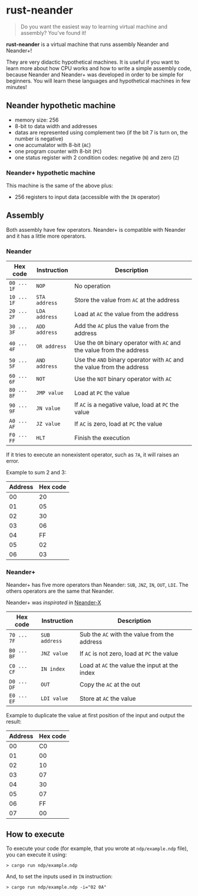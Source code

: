 # rust-neander
> Do you want the easiest way to learning virtual machine and assembly? You've found it!

**rust-neander** is a virtual machine that runs assembly Neander and Neander+!

They are very didactic hypothetical machines. It is useful if you want to learn more about how CPU works and how to write a simple assembly code, because Neander and Neander+ was developed in order to be simple for beginners. You will learn these languages and hypothetical machines in few minutes!

## Neander hypothetic machine

- memory size: 256
- 8-bit to data width and addresses
- datas are represented using complement two (if the bit 7 is turn on, the number is negative)
- one accumalator with 8-bit (`AC`)
- one program counter with 8-bit (`PC`)
- one status register with 2 condition codes: negative (`N`) and zero (`Z`)

### Neander+ hypothetic machine

This machine is the same of the above plus:

- 256 registers to input data (accessible with the `IN` operator)

## Assembly

Both assembly have few operators. Neander+ is compatible with Neander and it has a little more operators.

### Neander

| Hex code    | Instruction   | Description                                                            |
|-------------|---------------|------------------------------------------------------------------------|
| `00 ... 1F` | `NOP`         | No operation                                                           |
| `10 ... 1F` | `STA address` | Store the value from `AC` at the address                               |
| `20 ... 2F` | `LDA address` | Load at `AC` the value from the address                                |
| `30 ... 3F` | `ADD address` | Add the `AC` plus the value from the address                           |
| `40 ... 4F` | `OR address`  | Use the `OR` binary operator with `AC` and the value from the address  |
| `50 ... 5F` | `AND address` | Use the `AND` binary operator with `AC` and the value from the address |
| `60 ... 6F` | `NOT`         | Use the `NOT` binary operator with `AC`                                |
| `80 ... 8F` | `JMP value`   | Load at `PC` the value                                                 |
| `90 ... 9F` | `JN value`    | If `AC` is a negative value, load at `PC` the value                    |
| `A0 ... AF` | `JZ value`    | If `AC` is zero, load at `PC` the value                                |
| `F0 ... FF` | `HLT`         | Finish the execution                                                   |

If it tries to execute an nonexistent operator, such as `7A`, it will raises an error.

Example to sum 2 and 3:

| Address | Hex code |
| ------- | -------- |
| 00      | 20       |
| 01      | 05       |
| 02      | 30       |
| 03      | 06       |
| 04      | FF       |
| 05      | 02       |
| 06      | 03       |

### Neander+

Neander+ has five more operators than Neander: `SUB`, `JNZ`, `IN`, `OUT`, `LDI`. The others operators are the same that Neander.

Neander+ was *inspirated* in [Neander-X](http://www.dcc.ufrj.br/~gabriel/neander.php)

| Hex code    | Instruction   | Description                                   |
|-------------|---------------|-----------------------------------------------|
| `70 ... 7F` | `SUB address` | Sub the `AC` with the value from the address  |
| `B0 ... BF` | `JNZ value`   | If `AC` is not zero, load at `PC` the value   |
| `C0 ... CF` | `IN index`    | Load at `AC` the value the input at the index |
| `D0 ... DF` | `OUT`         | Copy the `AC` at the out                      |
| `E0 ... EF` | `LDI value`   | Store at `AC` the value                       |

Example to duplicate the value at first position of the input and output the result:

| Address | Hex code |
| ------- | -------- |
| 00      | C0       |
| 01      | 00       |
| 02      | 10       |
| 03      | 07       |
| 04      | 30       |
| 05      | 07       |
| 06      | FF       |
| 07      | 00       |

## How to execute

To execute your code (for example, that you wrote at `ndp/example.ndp` file), you can execute it using:

```
> cargo run ndp/example.ndp
```

And, to set the inputs used in `IN` instruction:

```
> cargo run ndp/example.ndp -i="02 0A"
```
